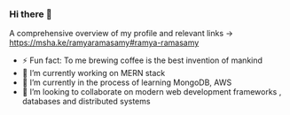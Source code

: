 ### Hi there 👋
A comprehensive overview of my profile and relevant links ->  https://msha.ke/ramyaramasamy#ramya-ramasamy
- ⚡ Fun fact:  To me  brewing coffee is the best invention of mankind 
- 🔭 I’m currently working on MERN stack
- 🌱 I’m currently in the process of learning  MongoDB, AWS
- 👯 I’m looking to collaborate on modern web development frameworks , databases and distributed systems 


